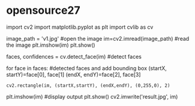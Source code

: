 # opensource27
import cv2
import matplotlib.pyplot as plt
import cvlib as cv

image_path = 'v1.jpg'                         #open the image
im=cv2.imread(image_path)                     #read the image
plt.imshow(im)
plt.show()

faces, confidences = cv.detect_face(im)       #detect faces

for face in faces:                            #detected faces and add bounding box
    (startX, startY)=face[0], face[1]
    (endX, endY)=face[2], face[3]

    cv2.rectangle(im, (startX,startY), (endX,endY), (0,255,0), 2)

plt.imshow(im)                                #display output
plt.show()
cv2.imwrite('result.jpg', im)
